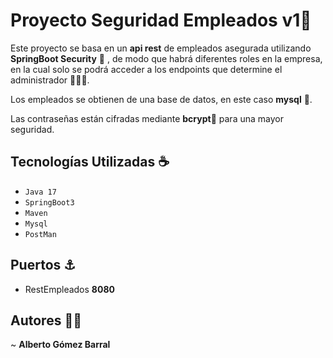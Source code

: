 # Proyecto Seguridad Empleados v1🔐


Este proyecto se basa en un **api rest** de empleados asegurada utilizando **SpringBoot Security** 🚫 , 
de modo que habrá diferentes roles en la empresa, en la cual solo se podrá acceder a los endpoints que determine el administrador 👨🏽‍💻.

Los empleados se obtienen de una base de datos, en este caso **mysql** 🦈.

Las contraseñas están cifradas mediante **bcrypt**🔑 para una mayor seguridad. 


## Tecnologías Utilizadas ☕

  - `Java 17`
  - `SpringBoot3`
  - `Maven`
  - `Mysql`
  - `PostMan`

## Puertos ⚓

- RestEmpleados **8080**

## Autores 🧙‍♂️

 ~ **Alberto Gómez Barral**

